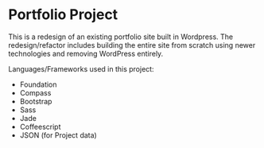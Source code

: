 # Portfolio Project

This is a redesign of an existing portfolio site built in Wordpress. The redesign/refactor includes building the entire site from scratch using newer technologies and removing WordPress entirely.

Languages/Frameworks used in this project:
* Foundation
* Compass
* Bootstrap
* Sass
* Jade
* Coffeescript
* JSON (for Project data)

